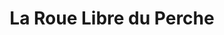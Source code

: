 ---
title: "La Roue Libre du Perche"
url: /couetron-au-perche/la-roue-libre-du-perche/
shop: vélo
---